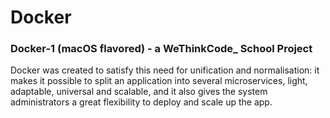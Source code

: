 # Docker

### Docker-1 (macOS flavored) - a WeThinkCode_ School Project

Docker was created to satisfy this need for unification and normalisation: it makes it possible to split an application into several microservices, light, adaptable, universal and scalable, and it also gives the system administrators a great flexibility to deploy and scale up the app.
